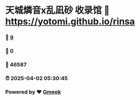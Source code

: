 # 天城燐音x乱凪砂 收录馆 :link: https://yotomi.github.io/rinsa 
### :page_facing_up: [9](https://yotomi.github.io/rinsa/tag.html) 
### :speech_balloon: 0 
### :hibiscus: 46587 
### :alarm_clock: 2025-04-02 05:30:45 
### Powered by :heart: [Gmeek](https://github.com/Meekdai/Gmeek)
